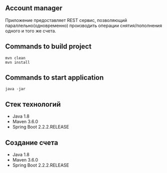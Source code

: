 ## Account manager
Приложение предоставляет REST сервис, позволяющий параллельно(одновременно) производить операции снятия/пополнения одного и того же счета.

## Commands to build project
```
mvn clean
mvn install
```

## Commands to start application
```
java -jar 
```

## Стек технологий

* Java 1.8
* Maven 3.6.0 
* Spring Boot 2.2.2.RELEASE

## Создание счета

* Java 1.8
* Maven 3.6.0 
* Spring Boot 2.2.2.RELEASE
